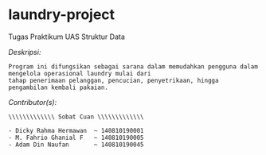 # laundry-project
Tugas Praktikum UAS Struktur Data<br>

*Deskripsi:*
```
Program ini difungsikan sebagai sarana dalam memudahkan pengguna dalam mengelola operasional laundry mulai dari
tahap penerimaan pelanggan, pencucian, penyetrikaan, hingga pengambilan kembali pakaian. 
```

*Contributor(s):*
```
\\\\\\\\\\\\\ Sobat Cuan \\\\\\\\\\\\\

- Dicky Rahma Hermawan  ~ 140810190001
- M. Fahrio Ghanial F   ~ 140810190005
- Adam Din Naufan       ~ 140810190045
```
